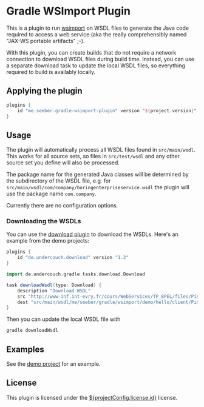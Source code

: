 Gradle WSImport Plugin
======================

This is a plugin to run [wsimport](https://jax-ws.java.net/2.2.10/docs/ch04.html#tools-wsimport) on WSDL files to generate the Java code required to access a web service (aka the really comprehensibly named "JAX-WS portable artifacts" ;-).

With this plugin, you can create builds that do not require a network connection to download WSDL files during build time. Instead, you can use a separate download task to update the local WSDL files, so everything required to build is availably locally.

Applying the plugin
-------------------

```gradle
plugins {
    id "me.seeber.gradle-wsimport-plugin" version "${project.version}"
}
```

Usage
-----

The plugin will automatically process all WSDL files found in `src/main/wsdl`. This works for all source sets, so files in `src/test/wsdl` and any other source set you define will also be processed.

The package name for the generated Java classes will be determined by the subdirectory of the WSDL file, e.g. for `src/main/wsdl/com/company/boringenterpriseservice.wsdl` the plugin will use the package name `com.company`.

Currently there are no configuration options.

### Downloading the WSDLs

You can use the [download plugin](https://github.com/michel-kraemer/gradle-download-task) to download the WSDLs. Here's an example from the demo projects:

```gradle
plugins {
    id "de.undercouch.download" version "1.2"
}

import de.undercouch.gradle.tasks.download.Download

task downloadWsdl(type: Download) {
    description "Download WSDL"
    src "http://www-inf.int-evry.fr/cours/WebServices/TP_BPEL/files/PingPong.wsdl"
    dest "src/main/wsdl/me/seeber/gradle/wsimport/demo/hello/client/PingPong.wsdl"
}
```

Then you can update the local WSDL file with

```bash
gradle downloadWsdl
```

Examples
--------

See the [demo project](https://github.com/jochenseeber/gradle-wsimport-demo) for an example.

License
-------

This plugin is licensed under the [${projectConfig.license.id}](LICENSE.txt) license.
